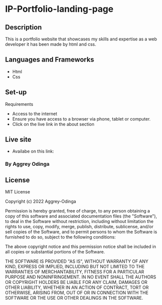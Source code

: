 # IP-Portfolio-landing-page

## Description
This is a portfolio website that showcases my skills and expertise as a web developer it has been made by html and css.

## Languages and Frameworks
* Html
* Css

## Set-up
Requirements
* Access to the internet 
* Ensure you have access to a browser via phone, tablet or computer. 
* Click on the live link in the about section

## Live site

* Availabe on this link: 

### By Aggrey Odinga

## License
MIT License

Copyright (c) 2022 Aggrey-Odinga

Permission is hereby granted, free of charge, to any person obtaining a copy
of this software and associated documentation files (the "Software"), to deal
in the Software without restriction, including without limitation the rights
to use, copy, modify, merge, publish, distribute, sublicense, and/or sell
copies of the Software, and to permit persons to whom the Software is
furnished to do so, subject to the following conditions:

The above copyright notice and this permission notice shall be included in all
copies or substantial portions of the Software.

THE SOFTWARE IS PROVIDED "AS IS", WITHOUT WARRANTY OF ANY KIND, EXPRESS OR
IMPLIED, INCLUDING BUT NOT LIMITED TO THE WARRANTIES OF MERCHANTABILITY,
FITNESS FOR A PARTICULAR PURPOSE AND NONINFRINGEMENT. IN NO EVENT SHALL THE
AUTHORS OR COPYRIGHT HOLDERS BE LIABLE FOR ANY CLAIM, DAMAGES OR OTHER
LIABILITY, WHETHER IN AN ACTION OF CONTRACT, TORT OR OTHERWISE, ARISING FROM,
OUT OF OR IN CONNECTION WITH THE SOFTWARE OR THE USE OR OTHER DEALINGS IN THE
SOFTWARE.

